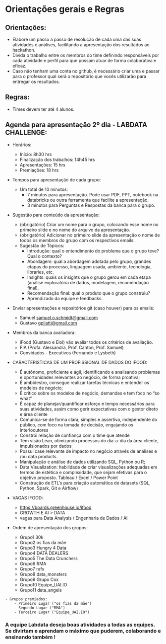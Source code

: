# Orientações gerais e Regras

## Orientações:
   - Elabore um passo a passo de resolução de cada uma das suas atividades e análises, facilitando a apresentação dos resultados ao hackathon.  
   - Divida o trabalho entre os membros do time definindo responsáveis por cada atividade e perfil para que possam atuar de forma colaborativa e eficaz.
   - Caso não tenham uma conta no github, é necessário criar uma e passar para o professor qual será o repositório que vocês utilizarão para entregar os resultados.

## Regras:
   - Times devem ter até 4 alunos.

## Agenda para apresentação 2º dia - LABDATA CHALLENGE:
   - Horários: 
        - Início: 8h30 hrs
        - Finalização dos trabalhos: 14h45 hrs
        - Apresentações: 15 hrs
        - Premiações: 18 hrs
        
   - Tempos para apresentação de cada grupo:
        - Um total de 10 minutos:
            - 7 minutos para apresentação. Pode usar PDF, PPT, notebook na databricks ou outra ferramenta que facilite a apresentação.
            - 3 minutos para Perguntas e Respostas da banca para o grupo.
   
   - Sugestão para conteúdo da apresentação:
        - (obrigatório) Criar um nome para o grupo, colocando esse nome no primeiro slide e no nome do arquivo da apresentação.
        - (obrigatório) Adicionar no primeiro slide da apresentação o nome de todos os membros do grupo com os respectivos emails.
        - Sugestão de Tópicos:  
            - Introdução: qual o entendimento do problema que o grupo teve? Qual o contexto?
            - Abordagem: qual a abordagem adotada pelo grupo, grandes etapas do processo, linguagem usada, ambiente, tecnologia, libraries, etc.
            - Insights: quais os insights que o grupo gerou em cada etapa (análise exploratória de dados, modelagem, recomendação final).
            - Recomendação final: qual o produto que o grupo construiu?
            - Aprendizado da equipe e feedbacks.
   
   - Enviar apresentações e repositórios git (caso houver) para os emails:
        - Samuel samuel.o.schmidt@gmail.com
        - Gustavo gpilatti@gmail.com
        
   - Membros da banca avaliadora:
        - iFood (Gustavo e Eloi) vão avaliar todos os critérios de avaliação.
        - FIA (Profa. Alessandra, Prof. Canton, Prof. Samuel)
        - Convidados - Executivos (Fernando e Lysbeth)			
        
   - CARACTERISTICAS DE UM PROFISSIONAL DE DADOS DO IFOOD:
        - É autônomo, proficiente e ágil, identificando e analisando problemas e oportunidades relevantes ao negócio, de forma proativa;
        - É ambidestro, consegue realizar tarefas técnicas e entender os modelos de negócio;
        - É crítico sobre os modelos de negócio, demandas e tem foco no “so what”
        - É capaz de planejar/quantificar esforço e tempo necessários para suas atividades, assim como gerir expectativas com o gestor direto e área cliente
        - Comunica-se de forma clara, simples e assertiva, independente do público, com foco na tomada de decisão, engajando os interlocutores
        - Constrói relação de confiança com o time que atende
        - Tem visão Lean, otimizando processos do dia-a-dia da área cliente, impulsionados por dados
        - Possui case relevante de impacto no negócio através de análises e /ou data products.
        - Manipulação e análise de dados utilizando SQL, Python ou R;
        - Data Visualization: habilidade de criar visualizações adequadas em termos de estética e complexidade, que sejam efetivas para o objetivo proposto. Tableau / Excel / Power Point
        - Construção de ETL’s para criação automática de datasets (SQL, Python, Spark, Git e Airflow)
      
   - VAGAS IFOOD:
	    - https://boards.greenhouse.io/ifood
	    - GROWTH E AI > DATA
	    - vagas para Data Analysis / Engenharia de Dados / AI

   - Ordem de apresentação dos grupos:
        - Grupo1	30k
        - Grupo2	os fias da mãe
        - Grupo3	Hungry 4 Data
        - Grupo4	DATA DEALERS
        - Grupo5	The Data Crunchers
        - Grupo6	RMA
        - Grupo7	rafs
        - Grupo8	data_monsters
        - Grupo9	Grupo Cox
        - Grupo10	Equipe_UAI.IO
        - Grupo11	data_angels  

    - Grupos premiados:
        - Primeiro Lugar ("os fias da mãe")
        - Segundo Lugar ("RMA")
        - Terceiro Lugar ("Equipe_UAI.IO")      
	      
### A equipe Labdata deseja boas atividades a todas as equipes. Se divirtam e aprendam o máximo que puderem, colaborando e ensinando também !

